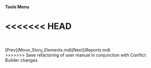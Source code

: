 #### Tools Menu ####
<<<<<<< HEAD
=======
 <br/>
 <br/>
[Prev](Move_Story_Elements.md)[Next](Reports.md) <br/>
>>>>>>> Save refactoring of user manual in conjunction with Conflict Builder changes
